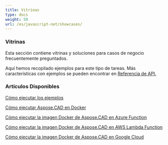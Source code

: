 ```yaml
---
title: Vitrinas
type: docs
weight: 50
url: /es/javascript-net/showcases/
---
```


### **Vitrinas**
Esta sección contiene vitrinas y soluciones para casos de negocio frecuentemente preguntados.

Aquí hemos recopilado ejemplos para este tipo de tareas. Más características con ejemplos se pueden encontrar en [Referencia de API.](https://apireference.aspose.com/cad/net)
### **Artículos Disponibles**

[Cómo ejecutar los ejemplos](/es/cad/net/how-to-run-the-examples/)

[Cómo ejecutar Aspose.CAD en Docker](/es/cad/net/how-to-run-aspose-cad-in-docker/)

[Cómo ejecutar la imagen Docker de Aspose.CAD en Azure Function](/es/cad/net/how-to-run-aspose-cad-docker-image-in-azure-function/) 

[Cómo ejecutar la imagen Docker de Aspose.CAD en AWS Lambda Function](/es/cad/net/how-to-run-aspose-cad-docker-image-in-aws-lambda-function/)

[Cómo ejecutar la imagen Docker de Aspose.CAD en Google Cloud](/es/cad/net/how-to-run-aspose-cad-docker-image-in-google-cloud/)
